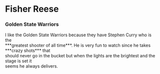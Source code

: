 # Fisher Reese
### Golden State Warriors
<p>I like the Golden State Warriors because they have Stephen Curry who is the <br>
***greatest shooter of all time***. He is very fun to watch since he takes ***crazy shots*** that <br> 
should never go in the bucket but when the lights are the brightest and the stage is set it <br>
seems he always delivers. </p>